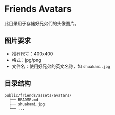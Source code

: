 # Friends Avatars

此目录用于存储好兄弟们的头像图片。

## 图片要求
- 推荐尺寸：400x400
- 格式：jpg/png
- 文件名：使用好兄弟的英文名称，如 `shuakami.jpg`

## 目录结构
```
public/friends/assets/avatars/
  ├── README.md
  ├── shuakami.jpg
  └── ...
``` 